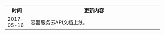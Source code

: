 <table><tbody>
<th width=15%>时间</th>
<th>更新内容</th>
<tr>
<td> 2017-05-16</td>
<td> 容器服务云API文档上线。</td>
</tr>
</tbody></table>

